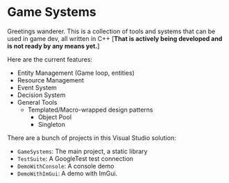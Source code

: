 # Game Systems

Greetings wanderer. This is a collection of tools and systems that can be used in game dev, all written in C++ [**That is actively being developed and is not ready by any means yet.**]

Here are the current features:
- Entity Management (Game loop, entities)
- Resource Management
- Event System
- Decision System
- General Tools 
    - Templated/Macro-wrapped design patterns
        - Object Pool
        - Singleton

There are a bunch of projects in this Visual Studio solution:
- `GameSystems`: The main project, a static library
- `TestSuite`: A GoogleTest test connection
- `DemoWithConsole`: A console demo
- `DemoWithImGui`: A demo with ImGui.